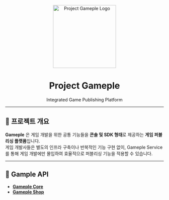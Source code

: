 <p align="center">
  <img src="https://avatars.githubusercontent.com/u/137741153?s=400&u=3012de160882666d6b35e75e93f67c98a147e949&v=4" alt="Project Gameple Logo" width="200"/>
</p>

<h1 align="center">Project Gameple</h1>
<p align="center">Integrated Game Publishing Platform</p>

---

## 📌 프로젝트 개요
**Gameple** 은 게임 개발을 위한 공통 기능들을 **콘솔 및 SDK 형태**로 제공하는 **게임 퍼블리싱 플랫폼**입니다.  
게임 개발사들은 별도의 인프라 구축이나 반복적인 기능 구현 없이, Gameple Service를 통해 게임 개발에만 몰입하여 효율적으로 퍼블리싱 기능을 적용할 수 있습니다.

---

## 🔄 Gample API
- **[Gameple Core](https://github.com/Gameple/core.gameple.com)**
- **[Gameple Shop](https://github.com/Gameple/shop.gameple.com)** 

